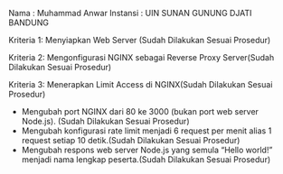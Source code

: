 Nama : Muhammad Anwar
Instansi : UIN SUNAN GUNUNG DJATI BANDUNG


Kriteria 1: Menyiapkan Web Server (Sudah Dilakukan Sesuai Prosedur)

Kriteria 2: Mengonfigurasi NGINX sebagai Reverse Proxy Server(Sudah Dilakukan Sesuai Prosedur)

Kriteria 3: Menerapkan Limit Access di NGINX(Sudah Dilakukan Sesuai Prosedur)

- Mengubah port NGINX dari 80 ke 3000 (bukan port web server Node.js). (Sudah Dilakukan Sesuai Prosedur)
- Mengubah konfigurasi rate limit menjadi 6 request per menit alias 1 request setiap 10 detik.(Sudah Dilakukan Sesuai Prosedur)
- Mengubah respons web server Node.js yang semula “Hello world!” menjadi nama lengkap peserta.(Sudah Dilakukan Sesuai Prosedur)
